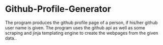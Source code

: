 # Github-Profile-Generator
The program produces the github profile page of a person, if his/her github user name is given. The program uses the github api as well as some scraping and jinja templating engine to create the webpages from the given data..
